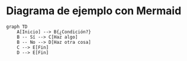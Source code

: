 # Diagrama de ejemplo con Mermaid

```mermaid
graph TD
    A[Inicio] --> B{¿Condición?}
    B -- Sí --> C[Haz algo]
    B -- No --> D[Haz otra cosa]
    C --> E[Fin]
    D --> E[Fin]